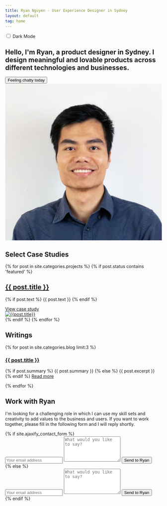 ```yaml
---
title: Ryan Nguyen - User Experience Designer in Sydney
layout: default
tag: home
---
```

<section class="intro">

  <div class="switch theme-toggle-button">
    <input class="switch__input" type="checkbox" id="theme-toggle" onclick="modeSwitcher()">
    <label class="switch__label" for="theme-toggle">Dark Mode</label>
    <div aria-hidden="true" class="switch__marker" id="theme-label"></div>
  </div>
  <div  class="intro-text">
    <h1> Hello, I'm Ryan, a product designer in Sydney. I design meaningful and lovable products across different technologies and businesses.</h1>
    <form>
      <input id="start-chat" type="button" class="button button-big mobile-block" value="Feeling chatty today" onClick="startChat()"/>
    </form>
    <div class="spacer-block-2"></div>
  </div>
  <div id="chat" class="hidden">
    <div class="botui-app-container" id="my-pa">
      <div id="avatar" class="hidden">
        <img src="./images/me.png" alt="">    
      </div>
      <bot-ui></bot-ui>
    </div>
  </div>
</section>

<section>
  <div class="horizontal-bar"></div>
  <h2 class="h1 key-category" id="case-studies">Select Case Studies</h2>

  <div class="projects list featured">
    <div class="posts">
      {% for post in site.categories.projects %}
        {% if post.status contains 'featured' %}
          <div class="post-entry py3">
            <div class="summary">
              <a href="{{ post.url | prepend: site.baseurl }}">
                <h2 class="h2 title">{{ post.title }}</h2>
              </a>
              <p class="text">
                {% if post.text %}
                  {{ post.text }}
                {% endif %}
              </p>
              <a href="{{ post.url | prepend: site.baseurl }}" class="post-link">
                View case study
              </a>
            </div>
            <a href="{{ post.url | prepend: site.baseurl }}" class="thumbnail">
              <div class="wrap">
                <img class="thumb" src="{{ post.thumbnail }}" ref="{{ post.title | downcase | prepend: site.baseurl }}" alt="{{post.title}}">  
              </div>
            </a>
          </div>
        {% endif %}
      {% endfor %}
    </div>
  </div>

</section>

<div class="spacer-block-1"></div>

<section>
  <div class="horizontal-bar"></div>
  <h2 class="h1 key-category">Writings</h2>

  <div class="blog featured">
    <div class="posts">
      {% for post in site.categories.blog limit:3 %}
        <div class="post py3">
          <a href="{{ post.url | prepend: site.baseurl }}"><h3 class="h3 post-title">{{ post.title }}</h3></a>
          <p class="post-summary">
            {% if post.summary %}
              {{ post.summary }}
            {% else %}
              {{ post.excerpt }}
            {% endif %}
            <a class="post-link" href="{{ post.url | prepend: site.baseurl }}">Read more</a>
          </p>
        </div>
      {% endfor %}
    </div>
  </div>

</section>

<div class="spacer-block-1"></div>

<section>
  <div class="horizontal-bar"></div>
  <h2 class="h1 key-category">Work with Ryan</h2>
  <p style="max-width: 650px;">I'm looking for a challenging role in which I can use my skill sets and creativity to add values to the business and users. If you want to work together, please fill in the following form and I will reply shortly.</p>

  <div class="py2" style="max-width: 650px;">
    {% if site.ajaxify_contact_form %}
      <form class="form-stacked">
        <input type="text" name="email" class="field-light" placeholder="Your email address">
        <textarea type="text" name="content" class="field-light" rows="5" placeholder="What would you like to say?"></textarea>
        <input type="hidden" name="_subject" value="New submission!" />
        <input type="text" name="_gotcha" style="display:none" />
        <button type='submit' class="button button-big mobile-block" >Send to Ryan</button>
      </form>
    {% else %}
      <form action="https://formspree.io/{{ site.email }}" method="POST" class="form-stacked">
        <input type="text" name="email" class="field-light" placeholder="Your email address">
        <textarea type="text" name="content" class="field-light" rows="5" placeholder="What would you like to say?"></textarea>
        <input type="hidden" name="_next" value="{{ site.baseurl }}/thanks/" />
        <input type="hidden" name="_subject" value="New submission!" />
        <input type="text" name="_gotcha" style="display:none" />
        <input type="submit" class="button button-big mobile-block" value="Send to Ryan">
      </form>
    {% endif %}
  </div>
</section>

<script src="https://ajax.googleapis.com/ajax/libs/jquery/2.2.4/jquery.min.js"></script>
<script src="./js/vue/2.0.6/vue.min.js"></script>
<script src="./js/botui/botui.min.js"></script>
<script src="./js/botui/mybot.js"></script>